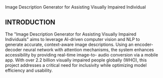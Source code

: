 Image Description Generator
for Assisting Visually
Impaired Individual

## INTRODUCTION
The "Image Description Generator for Assisting
Visually Impaired Individuals" aims to leverage
AI-driven computer vision and NLP to generate
accurate, context-aware image descriptions.
Using an encoder-decoder neural network with
attention mechanisms, the system enhances
accessibility by providing real-time image-to-
audio conversion via a mobile app. With over
2.2 billion visually impaired people globally
(WHO), this project addresses a critical need for
inclusivity while optimizing model efficiency and
usability.
